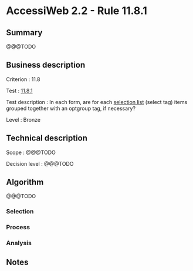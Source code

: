 # AccessiWeb 2.2 - Rule 11.8.1

## Summary
@@@TODO

## Business description

Criterion : 11.8

Test : [11.8.1](http://www.accessiweb.org/index.php/accessiweb-22-english-version.html#test-11-8-1)

Test description :
In each form, are for each [selection list](http://www.accessiweb.org/index.php/glossary-76.html#mListeChoix) (select tag) items grouped together with an optgroup tag, if necessary?

Level : Bronze


## Technical description

Scope : @@@TODO

Decision level : 
@@@TODO


## Algorithm
@@@TODO

### Selection


### Process


### Analysis


## Notes

